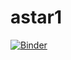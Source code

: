 # astar1

[![Binder](https://mybinder.org/badge_logo.svg)](https://mybinder.org/v2/gh/oamorris1/astar1/master)
